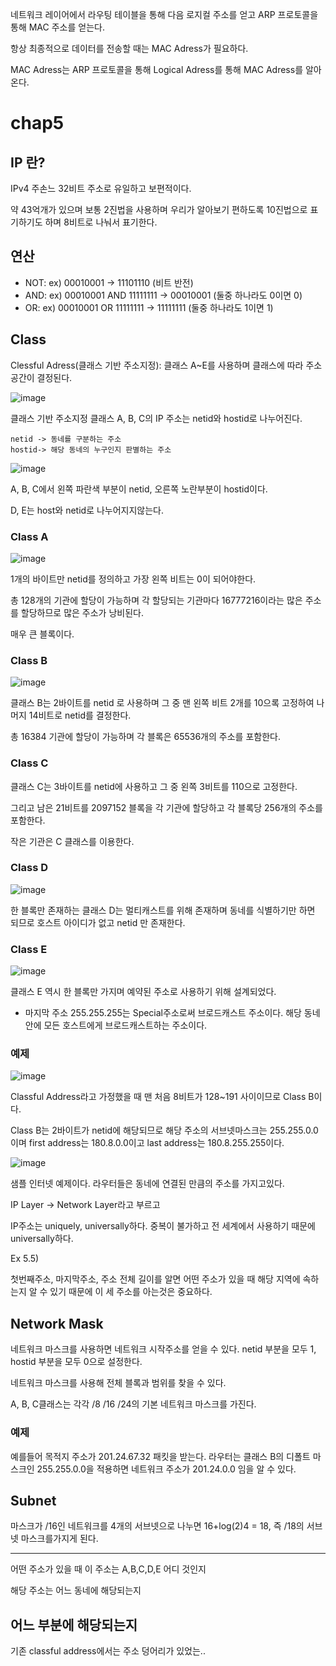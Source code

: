 네트워크 레이어에서 라우팅 테이블을 통해 다음 로지컬 주소를 얻고 ARP 프로토콜을 통해 MAC 주소를 얻는다.

항상 최종적으로 데이터를 전송할 때는 MAC Adress가 필요하다.

MAC Adress는 ARP 프로토콜을 통해 Logical Adress를 통해 MAC Adress를 알아온다.

# chap5

## IP 란?

IPv4 주손느 32비트 주소로 유일하고 보편적이다.

약 43억개가 있으며 보통 2진법을 사용하며 우리가 알아보기 편하도록 10진법으로 표기하기도 하며 8비트로 나눠서 표기한다.

## 연산

- NOT: ex) 00010001 -> 11101110 (비트 반전)
- AND: ex) 00010001 AND 11111111 -> 00010001 (둘중 하나라도 0이면 0)
-  OR: ex) 00010001 OR 11111111 -> 11111111 (둘중 하나라도 1이면 1)

## Class

Clessful Adress(클래스 기반 주소지정): 클래스 A~E를 사용하며 클래스에 따라 주소 공간이 결정된다.

![image](https://github.com/Jaeboong/Study/assets/158824294/45c357fa-92df-4545-8eb0-124ce0c4706b)

클래스 기반 주소지정 클래스 A, B, C의 IP 주소는 netid와 hostid로 나누어진다.

```
netid -> 동네를 구분하는 주소
hostid-> 해당 동네의 누구인지 판별하는 주소
```

![image](https://github.com/Jaeboong/Study/assets/158824294/fa89fca9-2102-4763-8c67-e26c7972fec9)

A, B, C에서 왼쪽 파란색 부분이 netid, 오른쪽 노란부분이 hostid이다.

D, E는 host와 netid로 나누어지지않는다.

### Class A

![image](https://github.com/Jaeboong/Study/assets/158824294/c6323766-7568-4a79-866e-fed426ace3b1)

1개의 바이트만 netid를 정의하고 가장 왼쪽 비트는 0이 되어야한다.

총 128개의 기관에 할당이 가능하며 각 할당되는 기관마다 16777216이라는 많은 주소를 할당하므로 많은 주소가 낭비된다.

매우 큰 블록이다.

### Class B

![image](https://github.com/Jaeboong/Study/assets/158824294/90c73ae4-5824-4d76-b64a-c45c571cd015)

클래스 B는 2바이트를 netid 로 사용하며 그 중 맨 왼쪽 비트 2개를 10으록 고정하여 나머지 14비트로 netid를 결정한다.

총 16384 기관에 할당이 가능하며 각 블록은 65536개의 주소를 포함한다.

### Class C 

클래스 C는 3바이트를 netid에 사용하고 그 중 왼쪽 3비트를 110으로 고정한다.

그리고 남은 21비트를 2097152 블록을 각 기관에 할당하고 각 블록당 256개의 주소를 포함한다.

작은 기관은 C 클래스를 이용한다.

### Class D

![image](https://github.com/Jaeboong/Study/assets/158824294/d909a23d-8676-4f57-a3af-6bdadae5d474)

한 블록만 존재하는 클래스 D는 멀티캐스트를 위해 존재하며 동네를 식별하기만 하면 되므로 호스트 아이디가 없고 netid 만 존재한다.

### Class E

![image](https://github.com/Jaeboong/Study/assets/158824294/fcaefd95-d054-4178-889a-f915c2c683c7)

클래스 E 역시 한 블록만 가지며 예약된 주소로 사용하기 위해 설계되었다.

- 마지막 주소 255.255.255는 Special주소로써 브로드캐스트 주소이다. 해당 동네 안에 모든 호스트에게 브로드캐스트하는 주소이다.

### 예제

![image](https://github.com/Jaeboong/Study/assets/158824294/ca6abedd-42dd-45ca-870a-09638ffe0e73)

Classful Address라고 가정했을 때 맨 처음 8비트가 128~191 사이이므로 Class B이다.

Class B는 2바이트가 netid에 해당되므로 해당 주소의 서브넷마스크는 255.255.0.0이며 first address는 180.8.0.0이고 last address는 180.8.255.255이다.

![image](https://github.com/Jaeboong/Study/assets/158824294/3089ba07-baa8-4cc5-9603-ca584ac626e8)

샘플 인터넷 예제이다. 라우터들은 동네에 연결된 만큼의 주소를 가지고있다.


IP Layer -> Network Layer라고 부르고

IP주소는 uniquely, universally하다. 중복이 불가하고 전 세계에서 사용하기 때문에 universally하다.

Ex 5.5)

첫번째주소, 마지막주소, 주소 전체 길이를 알면 어떤 주소가 있을 때 해당 지역에 속하는지 알 수 있기 때문에 이 세 주소를 아는것은 중요하다.

## Network Mask

네트워크 마스크를 사용하면 네트워크 시작주소를 얻을 수 있다. netid 부분을 모두 1, hostid 부분을 모두 0으로 설정한다.

네트워크 마스크를 사용해 전체 블록과 범위를 찾을 수 있다.

A, B, C클래스는 각각 /8 /16 /24의 기본 네트워크 마스크를 가진다.

### 예제

예를들어 목적지 주소가 201.24.67.32 패킷을 받는다. 라우터는 클래스 B의 디폴트 마스크인 255.255.0.0을 적용하면 네트워크 주소가 201.24.0.0 임을 알 수 있다.

## Subnet

마스크가 /16인 네트워크를 4개의 서브넷으로 나누면 16+log(2)4 = 18, 즉 /18의 서브넷 마스크를가지게 된다.

------
어떤 주소가 있을 때 이 주소는 A,B,C,D,E 어디 것인지

해당 주소는 어느 동네에 해당되는지

어느 부분에 해당되는지
------

기존 classful address에서는 주소 덩어리가 있었는..



